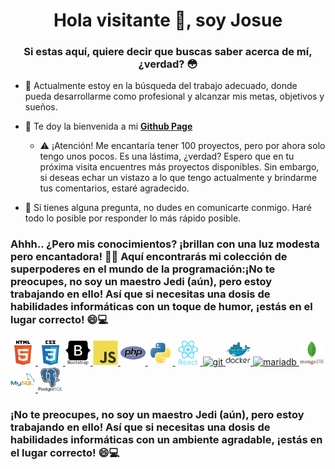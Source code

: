 <h1 align="center">Hola visitante 👋, soy Josue</h1>
<h3 align="center">Si estas aquí, quiere decir que buscas saber acerca de mí, ¿verdad? 😳</h3>

- 📖 Actualmente estoy en la búsqueda del trabajo adecuado, donde pueda desarrollarme como profesional y alcanzar mis metas, objetivos y sueños.

- 📣 Te doy la bienvenida a mi **[Github Page](https://nvipi.github.io/)** 
  -  ⚠️ ¡Atención! Me encantaría tener 100 proyectos, pero por ahora solo tengo unos pocos. Es una lástima, ¿verdad? Espero que en tu próxima visita encuentres más proyectos disponibles. Sin embargo, si deseas echar un vistazo a lo que tengo actualmente y brindarme tus comentarios, estaré agradecido.

- 💬 Si tienes alguna pregunta, no dudes en comunicarte conmigo. Haré todo lo posible por responder lo más rápido posible.

<h3 align="left">Ahhh.. ¿Pero mis conocimientos? ¡brillan con una luz modesta pero encantadora! 🌟✨ Aquí encontrarás mi colección de superpoderes en el mundo de la programación:¡No te preocupes, no soy un maestro Jedi (aún), pero estoy trabajando en ello! Así que si necesitas una dosis de habilidades informáticas con un toque de humor, ¡estás en el lugar correcto! 😄💻</h3>
<p align="left"> 
    <a href="https://www.w3.org/html/" target="_blank" rel="noreferrer">
        <img src="https://raw.githubusercontent.com/devicons/devicon/master/icons/html5/html5-original-wordmark.svg" alt="html5" width="40" height="40"/>
    </a> 
    <a href="https://www.w3schools.com/css/" target="_blank" rel="noreferrer">
        <img src="https://raw.githubusercontent.com/devicons/devicon/master/icons/css3/css3-original-wordmark.svg" alt="css3" width="40" height="40"/>
    </a> 
    <a href="https://getbootstrap.com" target="_blank" rel="noreferrer">
        <img src="https://raw.githubusercontent.com/devicons/devicon/master/icons/bootstrap/bootstrap-plain-wordmark.svg" alt="bootstrap" width="40" height="40"/>
    </a> 
    <a href="https://developer.mozilla.org/en-US/docs/Web/JavaScript" target="_blank" rel="noreferrer">
        <img src="https://raw.githubusercontent.com/devicons/devicon/master/icons/javascript/javascript-original.svg" alt="javascript" width="40" height="40"/>
    </a> 
    <a href="https://www.php.net" target="_blank" rel="noreferrer">
        <img src="https://raw.githubusercontent.com/devicons/devicon/master/icons/php/php-original.svg" alt="php" width="40" height="40"/>
    </a> 
    <a href="https://www.python.org" target="_blank" rel="noreferrer">
        <img src="https://raw.githubusercontent.com/devicons/devicon/master/icons/python/python-original.svg" alt="python" width="40" height="40"/>
    </a> 
    <a href="https://reactjs.org/" target="_blank" rel="noreferrer">
        <img src="https://raw.githubusercontent.com/devicons/devicon/master/icons/react/react-original-wordmark.svg" alt="react" width="40" height="40"/>
    </a>
    <a href="https://git-scm.com/" target="_blank" rel="noreferrer">
        <img src="https://www.vectorlogo.zone/logos/git-scm/git-scm-icon.svg" alt="git" width="40" height="40"/>
    </a> 
    <a href="https://www.docker.com/" target="_blank" rel="noreferrer">
        <img src="https://raw.githubusercontent.com/devicons/devicon/master/icons/docker/docker-original-wordmark.svg" alt="docker" width="40" height="40"/>
    </a>
    <a href="https://mariadb.org/" target="_blank" rel="noreferrer">
        <img src="https://www.vectorlogo.zone/logos/mariadb/mariadb-icon.svg" alt="mariadb" width="40" height="40"/>
    </a> 
    <a href="https://www.mongodb.com/" target="_blank" rel="noreferrer">
        <img src="https://raw.githubusercontent.com/devicons/devicon/master/icons/mongodb/mongodb-original-wordmark.svg" alt="mongodb" width="40" height="40"/>
    </a> 
    <a href="https://www.mysql.com/" target="_blank" rel="noreferrer">
        <img src="https://raw.githubusercontent.com/devicons/devicon/master/icons/mysql/mysql-original-wordmark.svg" alt="mysql" width="40" height="40"/>
    </a> 
    <a href="https://www.postgresql.org" target="_blank" rel="noreferrer">
        <img src="https://raw.githubusercontent.com/devicons/devicon/master/icons/postgresql/postgresql-original-wordmark.svg" alt="postgresql" width="40" height="40"/>
    </a> 
</p>

<h3 align="left">¡No te preocupes, no soy un maestro Jedi (aún), pero estoy trabajando en ello! Así que si necesitas una dosis de habilidades informáticas con un ambiente agradable, ¡estás en el lugar correcto! 😄💻</h3>
